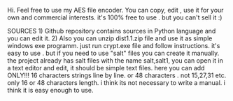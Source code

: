 Hi. Feel free to use my AES file encoder. You can copy, edit , use it for your own and commercial interests. it's 100% free to use .
 but you can't sell it :)

SOURCES 1)
Github repository contains sources in Python language and you can edit it. 2)
 Also you can unzip dist1.1.zip file and use it as simple windows exe programm.
 just run crypt.exe file and follow instructions. it's easy to use . but if you need to use "salt" files you can create it manually.
 the project already has salt files with the name salt,salt1, you can open it in a text editor and edit, it should be simple text files.
  here you can add ONLY!!! 16 characters strings line by line. or 48 characters . not 15,27,31 etc. only 16 or 48 characters length.
i  think its not necessary to write a manual. i think it is  easy enough to use.
